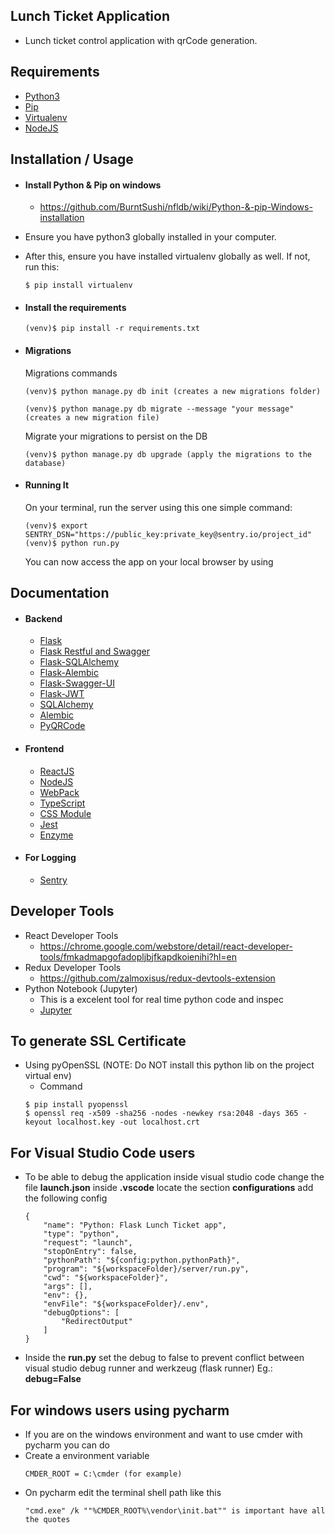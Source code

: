 ## Lunch Ticket Application
* Lunch ticket control application with qrCode generation.

## Requirements
* [Python3](https://www.python.org/)
* [Pip](https://pypi.python.org/pypi/pip)
* [Virtualenv](https://virtualenv.pypa.io/en/stable/)
* [NodeJS](https://nodejs.org/)

## Installation / Usage
* #### Install Python & Pip on windows
    * https://github.com/BurntSushi/nfldb/wiki/Python-&-pip-Windows-installation

* Ensure you have python3 globally installed in your computer.
* After this, ensure you have installed virtualenv globally as well. If not, run this:
    ```
    $ pip install virtualenv
    ```

* #### Install the requirements
    ```
    (venv)$ pip install -r requirements.txt
    ```

* #### Migrations
    Migrations commands
    ```
    (venv)$ python manage.py db init (creates a new migrations folder)
    ```

    ```
    (venv)$ python manage.py db migrate --message "your message" (creates a new migration file)
    ```

    Migrate your migrations to persist on the DB
    ```
    (venv)$ python manage.py db upgrade (apply the migrations to the database)
    ```

* #### Running It
    On your terminal, run the server using this one simple command:
    ```
    (venv)$ export SENTRY_DSN="https://public_key:private_key@sentry.io/project_id"
    (venv)$ python run.py
    ```
    You can now access the app on your local browser by using

## Documentation
* #### Backend
    * [Flask](http://flask.pocoo.org/)
    * [Flask Restful and Swagger](https://github.com/swege/flask-restful-swagger-2.0)
    * [Flask-SQLAlchemy](http://flask-sqlalchemy.pocoo.org/2.3/)
    * [Flask-Alembic](https://flask-alembic.readthedocs.io/en/stable/)
    * [Flask-Swagger-UI](https://github.com/sveint/flask-swagger-ui)
    * [Flask-JWT](https://pythonhosted.org/Flask-JWT/)
    * [SQLAlchemy](https://www.sqlalchemy.org/)
    * [Alembic](https://pypi.python.org/pypi/alembic)
    * [PyQRCode](https://pypi.python.org/pypi/PyQRCode)
* #### Frontend
    * [ReactJS](https://reactjs.org/)
    * [NodeJS](https://nodejs.org/)
    * [WebPack](https://webpack.js.org/)
    * [TypeScript](https://www.typescriptlang.org/)
    * [CSS Module](https://github.com/css-modules/css-modules)
    * [Jest](https://facebook.github.io/jest/)
    * [Enzyme](http://airbnb.io/enzyme/)
* #### For Logging
    * [Sentry](https://sentry.io/)

## Developer Tools
* React Developer Tools
    * https://chrome.google.com/webstore/detail/react-developer-tools/fmkadmapgofadopljbjfkapdkoienihi?hl=en
* Redux Developer Tools
    * https://github.com/zalmoxisus/redux-devtools-extension
* Python Notebook (Jupyter)
    * This is a excelent tool for real time python code and inspec
    * [Jupyter](http://jupyter.org/)

## To generate SSL Certificate
* Using pyOpenSSL (NOTE: Do NOT install this python lib on the project virtual env)
    * Command
    ```
    $ pip install pyopenssl
    $ openssl req -x509 -sha256 -nodes -newkey rsa:2048 -days 365 -keyout localhost.key -out localhost.crt
    ```

## For Visual Studio Code users
* To be able to debug the application inside visual studio code change the file **launch.json** inside **.vscode** locate the section **configurations** add the following config
    ```
    {
        "name": "Python: Flask Lunch Ticket app",
        "type": "python",
        "request": "launch",
        "stopOnEntry": false,
        "pythonPath": "${config:python.pythonPath}",
        "program": "${workspaceFolder}/server/run.py",
        "cwd": "${workspaceFolder}",
        "args": [],
        "env": {},
        "envFile": "${workspaceFolder}/.env",
        "debugOptions": [
            "RedirectOutput"
        ]
    }
    ```
* Inside the **run.py** set the debug to false to prevent conflict between visual studio debug runner and werkzeug (flask runner) Eg.: **debug=False**

## For windows users using pycharm
* If you are on the windows environment and want to use cmder with pycharm you can do
* Create a environment variable
    ```
    CMDER_ROOT = C:\cmder (for example)
    ```
* On pycharm edit the terminal shell path like this
    ```
    "cmd.exe" /k ""%CMDER_ROOT%\vendor\init.bat"" is important have all the quotes
    ```
